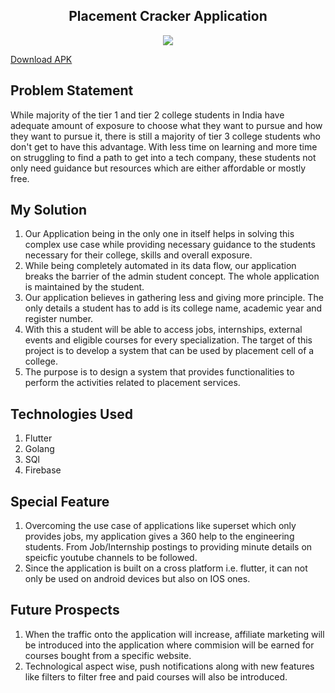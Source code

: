 <h2 align="center"> Placement Cracker Application </h2>

<p align="center">
	<img src="https://i.postimg.cc/WpKGHBSQ/ic-launcher-adaptive-fore.png" />
	</p>

[Download APK](https://drive.google.com/file/d/1aYupvZRhmOaFhP4cv0huROeMmSXvy5F1/view?usp=sharing)

## Problem Statement
While majority of the tier 1 and tier 2 college students in India have adequate amount of exposure to choose what they want to pursue and how they want to pursue it, there is still a majority of tier 3 college students who don't get to have this advantage. With less time on learning and more time on struggling to find a path to get into a tech company, these students not only need guidance but resources which are either affordable or mostly free.

## My Solution
1. Our Application being in the only one in itself helps in solving this complex use case while providing necessary guidance to the students necessary for their college, skills and overall exposure. 
2. While being completely automated in its data flow, our application breaks the barrier of the admin student concept. The whole application is maintained by the student. 
3. Our application believes in gathering less and giving more principle. The only details a student has to add is its college name, academic year and register number. 
4. With this a student will be able to access jobs, internships, external events and eligible courses for every specialization. The target of this project is to develop a system that can be used by placement cell of a college. 
5. The purpose is to design a system that provides functionalities to perform the activities related to placement services.

## Technologies Used
1. Flutter
2. Golang
3. SQl
4. Firebase

## Special Feature
1. Overcoming the use case of applications like superset which only provides jobs, my application gives a 360 help to the engineering students. From Job/Internship postings to providing minute details on speicfic youtube channels to be followed.
2. Since the application is built on a cross platform i.e. flutter, it can not only be used on android devices but also on IOS ones.

## Future Prospects
1. When the traffic onto the application will increase, affiliate marketing will be introduced into the application where commision will be earned for courses bought from a specific website.
2. Technological aspect wise, push notifications along with new features like filters to filter free and paid courses will also be introduced.
